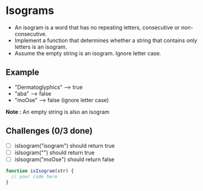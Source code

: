 # Isograms 
- An isogram is a word that has no repeating letters, consecutive or non-consecutive. 
- Implement a function that determines whether a string that contains only letters is an isogram. 
- Assume the empty string is an isogram. Ignore letter case.

## Example
- "Dermatoglyphics" --> true
- "aba" --> false
- "moOse" --> false (ignore letter case)

**Note :** An empty string is also an isogram

## Challenges (0/3 done)
- [ ] isIsogram("isogram") should return true
- [ ] isIsogram("") should return true
- [ ] isIsogram("moOse") should return false

```js
function isIsogram(str) {
  // your code here
}
```
